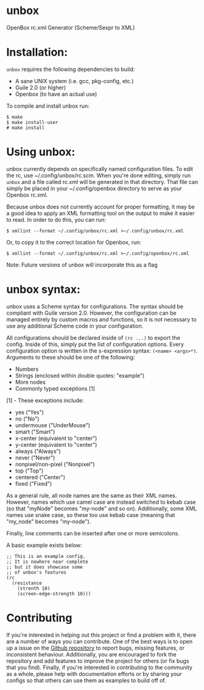 # unbox
OpenBox rc.xml Generator (Scheme/Sexpr to XML)

# Installation:

`unbox` requires the following dependencies to build:
* A sane UNIX system (i.e. gcc, pkg-config, etc.)
* Guile 2.0 (or higher)
* Openbox (to have an actual use)

To compile and install unbox run:
```
$ make
$ make install-user
# make install
```

# Using unbox:

unbox currently depends on specifically named configuration files.
To edit the rc, use ~/.config/unbox/rc.scm. When you're done editing,
simply run `unbox` and a file called rc.xml will be generated in that
directory. That file can simply be placed in your ~/.config/openbox directory
to serve as your Openbox rc.xml.

Because unbox does not currently account for proper formatting, it may be
a good idea to apply an XML formatting tool on the output to make it easier
to read. In order to do this, you can run:
```
$ xmllint --format ~/.config/unbox/rc.xml >~/.config/unbox/rc.xml
```
Or, to copy it to the correct location for Openbox, run:
```
$ xmllint --format ~/.config/unbox/rc.xml >~/.config/openbox/rc.xml
```

Note: Future versions of unbox will incorporate this as a flag

# unbox syntax:

unbox uses a Scheme syntax for configurations. The syntax should be compliant
with Guile version 2.0. However, the configuration can be managed entirely by
custom macros and functions, so it is not necessary to use any additional Scheme
code in your configuration.

All configurations should be declared inside of `(rc ...)` to export the config.
Inside of this, simply put the list of configuration options. Every configuration
option is written in the s-expression syntax: `(<name> <args>*)`. Arguments to
these should be one of the following:

* Numbers
* Strings (enclosed within double quotes: "example")
* More nodes
* Commonly typed exceptions [1]

[1] - These exceptions include:

* yes ("Yes")
* no ("No")
* undermouse ("UnderMouse")
* smart ("Smart")
* x-center (equivalent to "<x>center</x>")
* y-center (equivalent to "<y>center</y>")
* always ("Always")
* never ("Never")
* nonpixel/non-pixel ("Nonpixel")
* top ("Top")
* centered ("Center")
* fixed ("Fixed")

As a general rule, all node names are the same as their XML names. However, names
which use camel case are instead switched to kebab case (so that "myNode" becomes
"my-node" and so on). Additionally, some XML names use snake case, so these too
use kebab case (meaning that "my_node" becomes "my-node").

Finally, line comments can be inserted after one or more semicolons.

A basic example exists below:

```
;; This is an example config.
;; It is nowhere near complete
;; but it does showcase some
;; of unbox's features
(rc
  (resistance
    (strenth 10)
    (screen-edge-strength 10)))
```

# Contributing

If you're interested in helping out this project or find a problem with it, there
are a number of ways you can contribute. One of the best ways is to open up a
issue on the [Github repository](https://github.com/nv-vn/unbox/issues) to
report bugs, missing features, or inconsistent behaviour. Additionally, you are
encouraged to fork the repository and add features to improve the project for
others (or fix bugs that you find). Finally, if you're interested in contributing
to the community as a whole, please help with documentation efforts or by sharing
your configs so that others can use them as examples to build off of.
